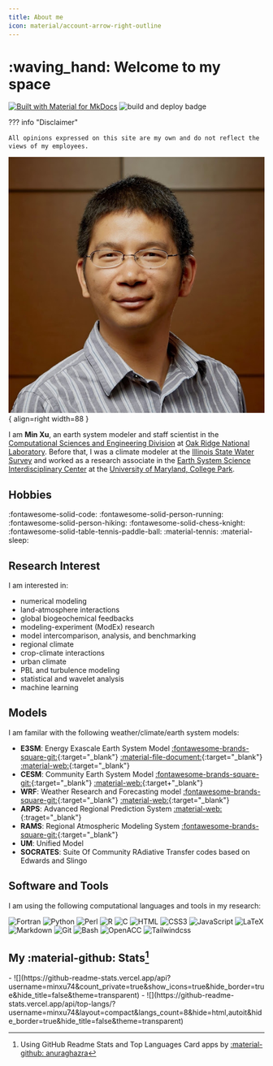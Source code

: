 ```yaml
---
title: About me
icon: material/account-arrow-right-outline
---
```


<!-- material/emoticon-happy-outline    -->

# :waving_hand: Welcome to my space
[![Built with Material for MkDocs](https://img.shields.io/badge/Material_for_MkDocs-526CFE?style=flat&logo=MaterialForMkDocs&logoColor=white)](https://squidfunk.github.io/mkdocs-material/)
![build and deploy badge](https://github.com/minxu74/minxu74.github.io/actions/workflows/docdeploy.yml/badge.svg)

??? info "Disclaimer"

    All opinions expressed on this site are my own and do not reflect the views of my employees.


![Min Xu's Photo](./assets/image/MinXu.jpg){ align=right width=88 }

I am __Min Xu__, an earth system modeler and staff scientist in the [Computational Sciences and Engineering Division](https://www.ornl.gov/division/csed) at 
[Oak Ridge National Laboratory](https://www.ornl.gov). Before that, I was a climate modeler at the [Illinois State Water Survey](https://www.isws.illinois.edu) and 
worked as a research associate in the [Earth System Science Interdisciplinary Center](https://essic.umd.edu) at the [University of Maryland, College Park](https://umd.edu). 

## Hobbies

:fontawesome-solid-code:
:fontawesome-solid-person-running:
:fontawesome-solid-person-hiking:
:fontawesome-solid-chess-knight:
:fontawesome-solid-table-tennis-paddle-ball:
:material-tennis:
:material-sleep:

## Research Interest

I am interested in:

  - numerical modeling 
  - land-atmosphere interactions 
  - global biogeochemical feedbacks
  - modeling-experiment (ModEx) research
  - model intercomparison, analysis, and benchmarking
  - regional climate
  - crop-climate interactions
  - urban climate 
  - PBL and turbulence modeling
  - statistical and wavelet analysis
  - machine learning

## Models

I am familar with the following weather/climate/earth system models:

  - __E3SM__: Energy Exascale Earth System Model
             [:fontawesome-brands-square-git:](https://github.com/e3sm-project/E3SM){:target="_blank"} 
             [:material-file-document:](https://docs.e3sm.org/E3SM){:target="_blank"}
             [:material-web:](https://e3sm.org){:target="_blank"}
  - __CESM__: Community Earth System Model
             [:fontawesome-brands-square-git:](https://github.com/ESCOMP/CESM){:target="_blank"} 
             [:material-web:](https://cesm.ucar.edu){:target+"_blank"}
  - __WRF__: Weather Research and Forecasting model
             [:fontawesome-brands-square-git:](https://github.com/wrf-model/WRF){:target="_blank"} 
             [:material-web:](https://www.mmm.ucar.edu/models/wrf){:target="_blank"}
  - __ARPS__: Advanced Regional Prediction System
             [:material-web:](https://arps.caps.ou.edu/){:traget="_blank"}
  - __RAMS__: Regional Atmospheric Modeling System [:fontawesome-brands-square-git:](https://github.com/RAMSmodel/RAMS){:target="_blank"} 
  - __UM__: Unified Model
  - __SOCRATES__: Suite Of Community RAdiative Transfer codes based on Edwards and Slingo

## Software and Tools

I am using the following computational languages and tools in my research:  


![Fortran](https://img.shields.io/badge/Fortran-3776AB?style=for-the-badge&logo=fortran)
![Python](https://img.shields.io/badge/Python-3776AB?style=for-the-badge&logo=python&logoColor=white)
![Perl](https://img.shields.io/badge/Perl-3776AB?style=for-the-badge&logo=perl&logoColor=white)
![R](https://img.shields.io/badge/R-3776AB?style=for-the-badge&logo=r&logoColor=white)
![C](https://img.shields.io/badge/C-3776AB?style=for-the-badge&logo=c&logoColor=white)
![HTML](https://img.shields.io/badge/HTML5-E34F26?style=for-the-badge&logo=html5&logoColor=white)
![CSS3](https://img.shields.io/badge/CSS3-E34F26?style=for-the-badge&logo=css3&logoColor=white)
![JavaScript](https://img.shields.io/badge/javascript-E34F26?style=for-the-badge&logo=javascript&logoColor=white)
![LaTeX](https://img.shields.io/badge/latex-3776AB?style=for-the-badge&logo=latex&logoColor=white)
![Markdown](https://img.shields.io/badge/markdown-3776AB?style=for-the-badge&logo=markdown&logoColor=white)
![Git](https://img.shields.io/badge/git-3776AB?style=for-the-badge&logo=git&logoColor=white)
![Bash](https://img.shields.io/badge/bash/tcsh-3776AB?style=for-the-badge&logo=bash&logoColor=white)
![OpenACC](https://img.shields.io/badge/openacc-3776AB?style=for-the-badge&logo=openacc&logoColor=white)
![Tailwindcss](https://img.shields.io/badge/Tailwind-3776AB?style=for-the-badge&logo=tailwindcss&logoColor=white)


## My :material-github: Stats[^1]

<div class="grid cards" markdown>
   - ![](https://github-readme-stats.vercel.app/api?username=minxu74&count_private=true&show_icons=true&hide_border=true&hide_title=false&theme=transparent)
   - ![](https://github-readme-stats.vercel.app/api/top-langs/?username=minxu74&layout=compact&langs_count=8&hide=html,autoit&hide_border=true&hide_title=false&theme=transparent)
</div>


[^1]: Using GitHub Readme Stats and Top Languages Card apps by [:material-github: anuraghazra](https://github.com/anuraghazra/github-readme-stats)
